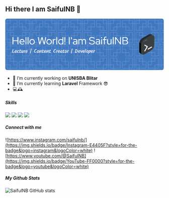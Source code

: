 ## Hi there I am SaifulNB 👋

![SaifulNB](img/github-header-image.png)

<!--
**syncaster/syncaster** is a ✨ _special_ ✨ repository because its `README.md` (this file) appears on your GitHub profile.

Here are some ideas to get you started:

- 🔭 I’m currently working on ...
- 🌱 I’m currently learning ...
- 👯 I’m looking to collaborate on ...
- 🤔 I’m looking for help with ...
- 💬 Ask me about ...
- 📫 How to reach me: ...
- 😄 Pronouns: ...
- ⚡ Fun fact: ...
-->



- 🔭 I’m currently working on **UNISBA Blitar**
- 🌱 I’m currently learning **Laravel** Framework 😎
- 💻🕰️

##### Skills
<img src="https://img.shields.io/badge/C%2B%2B-00599C?style=for-the-badge&logo=c%2B%2B&logoColor=white" /> <img src="https://img.shields.io/badge/Python-FFD43B?style=for-the-badge&logo=python&logoColor=blue" /> <img src="https://img.shields.io/badge/Flutter-02569B?style=for-the-badge&logo=flutter&logoColor=white" /> <img src="https://img.shields.io/badge/Laravel-FF2D20?style=for-the-badge&logo=laravel&logoColor=white" />

##### Connect with me
![https://www.instagram.com/saifulnb/](https://img.shields.io/badge/Instagram-E4405F?style=for-the-badge&logo=instagram&logoColor=white) ![https://www.youtube.com/@SaifulNB](https://img.shields.io/badge/YouTube-FF0000?style=for-the-badge&logo=youtube&logoColor=white)

##### My Github Stats
![SaifulNB GitHub stats](https://github-readme-stats.vercel.app/api?username=syncaster&show_icons=true&theme=gruvbox)
